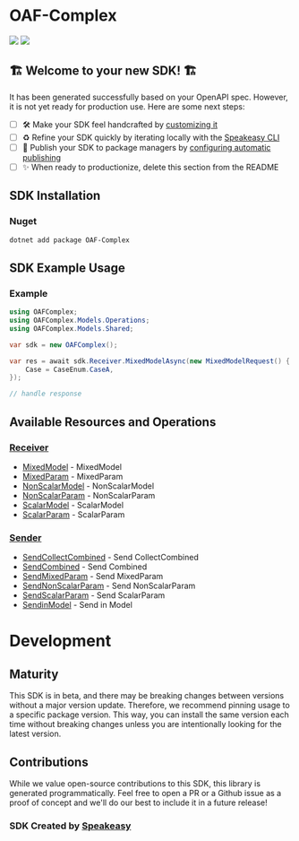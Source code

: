 # OAF-Complex

<div align="left">
    <a href="https://speakeasyapi.dev/"><img src="https://custom-icon-badges.demolab.com/badge/-Built%20By%20Speakeasy-212015?style=for-the-badge&logoColor=FBE331&logo=speakeasy&labelColor=545454" /></a>
    <a href="https://github.com/speakeasy-sdks/oaf-csharp.git/actions"><img src="https://img.shields.io/github/actions/workflow/status/speakeasy-sdks/oaf-csharp/speakeasy_sdk_generation.yml?style=for-the-badge" /></a>
    
</div>


## 🏗 **Welcome to your new SDK!** 🏗

It has been generated successfully based on your OpenAPI spec. However, it is not yet ready for production use. Here are some next steps:
- [ ] 🛠 Make your SDK feel handcrafted by [customizing it](https://www.speakeasyapi.dev/docs/customize-sdks)
- [ ] ♻️ Refine your SDK quickly by iterating locally with the [Speakeasy CLI](https://github.com/speakeasy-api/speakeasy)
- [ ] 🎁 Publish your SDK to package managers by [configuring automatic publishing](https://www.speakeasyapi.dev/docs/productionize-sdks/publish-sdks)
- [ ] ✨ When ready to productionize, delete this section from the README
<!-- Start SDK Installation [installation] -->
## SDK Installation

### Nuget

```bash
dotnet add package OAF-Complex
```
<!-- End SDK Installation [installation] -->

<!-- Start SDK Example Usage [usage] -->
## SDK Example Usage

### Example

```csharp
using OAFComplex;
using OAFComplex.Models.Operations;
using OAFComplex.Models.Shared;

var sdk = new OAFComplex();

var res = await sdk.Receiver.MixedModelAsync(new MixedModelRequest() {
    Case = CaseEnum.CaseA,
});

// handle response
```
<!-- End SDK Example Usage [usage] -->

<!-- Start Available Resources and Operations [operations] -->
## Available Resources and Operations

### [Receiver](docs/sdks/receiver/README.md)

* [MixedModel](docs/sdks/receiver/README.md#mixedmodel) - MixedModel
* [MixedParam](docs/sdks/receiver/README.md#mixedparam) - MixedParam
* [NonScalarModel](docs/sdks/receiver/README.md#nonscalarmodel) - NonScalarModel
* [NonScalarParam](docs/sdks/receiver/README.md#nonscalarparam) - NonScalarParam
* [ScalarModel](docs/sdks/receiver/README.md#scalarmodel) - ScalarModel
* [ScalarParam](docs/sdks/receiver/README.md#scalarparam) - ScalarParam

### [Sender](docs/sdks/sender/README.md)

* [SendCollectCombined](docs/sdks/sender/README.md#sendcollectcombined) - Send CollectCombined
* [SendCombined](docs/sdks/sender/README.md#sendcombined) - Send Combined
* [SendMixedParam](docs/sdks/sender/README.md#sendmixedparam) - Send MixedParam
* [SendNonScalarParam](docs/sdks/sender/README.md#sendnonscalarparam) - Send NonScalarParam
* [SendScalarParam](docs/sdks/sender/README.md#sendscalarparam) - Send ScalarParam
* [SendinModel](docs/sdks/sender/README.md#sendinmodel) - Send in Model
<!-- End Available Resources and Operations [operations] -->

<!-- Placeholder for Future Speakeasy SDK Sections -->

# Development

## Maturity

This SDK is in beta, and there may be breaking changes between versions without a major version update. Therefore, we recommend pinning usage
to a specific package version. This way, you can install the same version each time without breaking changes unless you are intentionally
looking for the latest version.

## Contributions

While we value open-source contributions to this SDK, this library is generated programmatically.
Feel free to open a PR or a Github issue as a proof of concept and we'll do our best to include it in a future release!

### SDK Created by [Speakeasy](https://docs.speakeasyapi.dev/docs/using-speakeasy/client-sdks)
